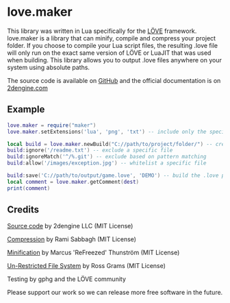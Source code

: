 # love.maker
This library was written in Lua specifically for the [LÖVE](https://love2d.org) framework.
love.maker is a library that can minify, compile and compress your project folder.
If you choose to compile your Lua script files, the resulting .love file will only run on the exact same version of LÖVE or LuaJIT that was used when building.
This library allows you to output .love files anywhere on your system using absolute paths.

The source code is available on [GitHub](https://github.com/2dengine/love.maker) and the official documentation is on [2dengine.com](https://2dengine.com/doc/maker.html)

## Example

```Lua
love.maker = require("maker")
love.maker.setExtensions('lua', 'png', 'txt') -- include only the specified extensions

local build = love.maker.newBuild("C://path/to/project/folder/") -- create from source folder
build:ignore('/readme.txt') -- exclude a specific file
build:ignoreMatch('^/%.git') -- exclude based on pattern matching
build:allow('/images/exception.jpg') -- whitelist a specific file

build:save('C://path/to/output/game.love', 'DEMO') -- build the .love project file
local comment = love.maker.getComment(dest)
print(comment)
```

## Credits
[Source code](https://github.com/2dengine/love.maker) by 2dengine LLC (MIT License)

[Compression](https://github.com/Rami-Sabbagh/LoveZip) by Rami Sabbagh (MIT License) 

[Minification](https://github.com/ReFreezed/DumbLuaParser) by Marcus 'ReFreezed' Thunström (MIT License) 

[Un-Restricted File System](https://github.com/rgrams/urfs) by Ross Grams (MIT License)  

Testing by gphg and the LÖVE community

Please support our work so we can release more free software in the future.
